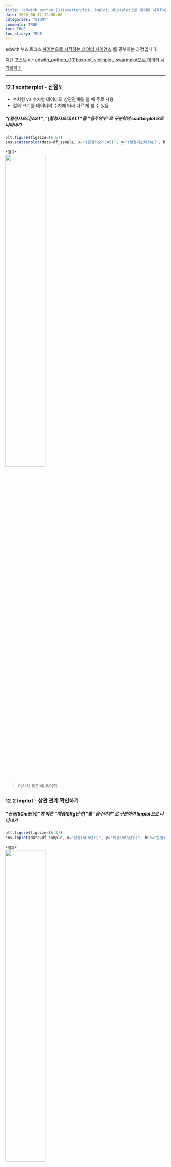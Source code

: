 ```yaml
---
title: "edwith_python_(11)scatterplot, lmplot, distplot으로 데이터 시각화하기"
date: 2020-06-12 12:00:00
categories: "STUDY"
comments: TRUE
toc: TRUE
toc_sticky: TRUE
---
```


edwith 부스트코스 [파이썬으로 시작하는 데이터 사이언스](https://www.edwith.org/boostcourse-ds-510/joinLectures/28137) 를 공부하는 과정입니다.    
  
지난 포스트 :point_right: [edwith_python_(10)boxplot, violinplot, swarmplot으로 데이터 시각화하기](https://masunii.github.io/study/edwith_%EA%B1%B4%EA%B0%95%EB%8D%B0%EC%9D%B4%ED%84%B0(5)/)  

--------------------------------------------------------

### 12.1 scatterplot - 산점도   
* 수치형 vs 수치형 데이터의 상관관계를 볼 때 주로 사용    
* 점의 크기를 데이터의 수치에 따라 다르게 볼 수 있음    


##### "(혈청지오티)AST", "(혈청지오티)ALT"을 "음주여부"로 구분하여 scatterplot으로 나타내기
```javascript
plt.figure(figsize=(6,6))
sns.scatterplot(data=df_sample, x="(혈청지오티)AST", y="(혈청지오티)ALT", hue="음주여부", size="체중(5Kg단위)")
```

`*결과*`  
<img src = "https://user-images.githubusercontent.com/50826051/84472540-4afdc780-acc2-11ea-9946-6a42f7a81bf3.png" width="50%">  

> 이상치 확인에 용이함  


### 12.2 lmplot - 상관 관계 확인하기  
##### "신장(5Cm단위)"에 따른 "체중(5Kg단위)"를 "음주여부"로 구분하여 lmplot으로 나타내기
```javascript
plt.figure(figsize=(6,3))
sns.lmplot(data=df_sample, x="신장(5Cm단위)", y="체중(5Kg단위)", hue="성별코드", col="음주여부")
```  

`*결과*`  
<img src = "https://user-images.githubusercontent.com/50826051/84472631-826c7400-acc2-11ea-93a3-6ade9f7b96f3.png" width="50%">  

> 신장과 체중은 양의 상관관계를 가지며, 남성이 여성보다 더 강한 상관관계를 보임.  
남성의 경우, 음주를 하는 사람이 더 강한 상관관계를 보임.  

##### lmplot으로 "수축기혈압", "이완기혈압"을 "음주여부"로 구분하여 나타내기
```javascript
sns.lmplot(data=df_sample, x="수축기혈압", y="이완기혈압", hue="음주여부")
```

`*결과*`  
<img src = "https://user-images.githubusercontent.com/50826051/84472695-a16b0600-acc2-11ea-9d22-1fd0adf693b7.png" width="50%">  

> 수축기혈압과 이완기혈압은 양의 상관관계를 가지고, 음주를 하는 사람에게 더 강한 상관관계를 가짐

##### "(혈청지오티)AST", "(혈청지오티)ALT"를 "음주여부"로 구분하여 lmplot으로 나타내기
```javascript
sns.lmplot(data=df_sample, x="(혈청지오티)AST", y="(혈청지오티)ALT", hue="음주여부")
```
`*결과*`  
<img src = "https://user-images.githubusercontent.com/50826051/84472758-c3648880-acc2-11ea-9de8-8028e1b257c7.png" width="50%">  

### 12.3 이상치 다루기

* 이상치가 있으면 데이터가 자세히 보이지 않거나, 이상치로 인해 회귀선이 달라지기도 함  
* 시각화를 통해 찾은 이상치를 제거하거나, 이상치만 따로 모아서 확인하기  

##### "(혈청지오티)AST"와 "(혈청지오티)ALT"가 400 미만인 값만 데이터프레임 형태로 추출하여 df_ASLT 변수에 담기
```javascript
df_ASLT = df_sample[(df_sample["(혈청지오티)AST"] < 400) & (df_sample["(혈청지오티)ALT"] < 400)]
```  
##### 이상치를 제거한 "(혈청지오티)AST"와 "(혈청지오티)ALT" 를 "음주여부"로 구분하여 lmplot으로 나타내기
```javascript
sns.lmplot(data=df_ASLT, x="(혈청지오티)AST", y="(혈청지오티)ALT", hue="음주여부") 
```

`*결과*`  
<img src = "https://user-images.githubusercontent.com/50826051/84472844-f27afa00-acc2-11ea-94a1-3e4c410ac155.png" width="50%">  

##### "(혈청지오티)AST" 또는 "(혈청지오티)ALT"가 400 이상인 값만 데이터프레임 형태로 추출하여 df_ASLT_high 변수에 담기
```javascript
df_ASLT_high = df[(df["(혈청지오티)AST"] >= 400) | (df["(혈청지오티)ALT"] >= 400)]
```
> | : 또는  

##### 위에서 구한 df_ASLT_high 데이터 프레임에 담겨진 혈청지오티가 높은 데이터만 따로 확인하기
```javascript
sns.lmplot(data=df_ASLT_high, x="(혈청지오티)AST", y="(혈청지오티)ALT", hue="음주여부") 
```

`*결과*`  
<img src = "https://user-images.githubusercontent.com/50826051/84472926-1cccb780-acc3-11ea-8c16-cadeb2e49e64.png" width="50%">  

### 12.4 distplot

##### distplot은 결측치가 있으면 그래프를 그릴 수 없음. 결측치를 제거한 데이터프레임을 변수로 지정
```javascript
df_chol = df[df["총콜레스테롤"].notnull()]
```
##### "총콜레스테롤"에 따른 distplot 나타내기
```javascript
sns.distplot(df_chol["총콜레스테롤"])
```

`*결과*`  
<img src = "https://user-images.githubusercontent.com/50826051/84472980-3cfc7680-acc3-11ea-9726-7bc46ea8e228.png" width="50%">  

> distplot을 사용하면 첨도와 왜도를 확인할 수 있음  
첨도: 분포의 꼬리부분의 길이와 중앙부분의 뾰족함에 대한 정보를 제공하는 통계량(정규분포는 첨도=0)  
왜도: 분포의 비대칭도를 나타내는 통계량(정규분포는 왜도 = 0)  
현재 총콜레스테롤에 이상치값이 있어서 왼쪽에 쏠려서 그래프가 나타남  


##### "음주여부"가 1인 값에 대한 "총콜레스테롤"을 distplot으로 나타내기
```javascript
sns.distplot(df_sample.loc[df["총콜레스테롤"].notnull() & (df_sample["음주여부"] == 1), "총콜레스테롤"])
```  
`*결과*`  
<img src = "https://user-images.githubusercontent.com/50826051/84473044-59001800-acc3-11ea-8bb6-fabc19199b61.png" width="50%">  

##### "음주여부"가 0인 값에 대한 "총콜레스테롤"을 distplot으로 나타내기
```javascript
sns.distplot(df_sample.loc[df_sample["총콜레스테롤"].notnull() & (df_sample["음주여부"] == 0), "총콜레스테롤"])
```

`*결과*`  
<img src = "https://user-images.githubusercontent.com/50826051/84473116-7339f600-acc3-11ea-8cca-fbba638045c8.png" width="50%">  


##### "음주여부" 값에 대한 "총콜레스테롤"을 하나의 kdeplot으로 나타내기
```javascript
plt.axvline(df_sample["총콜레스테롤"].mean(), linestyle=":")
sns.kdeplot(df_sample.loc[df_sample["총콜레스테롤"].notnull() & (df_sample["음주여부"] == 1), "총콜레스테롤"], label="음주 중")
sns.kdeplot(df_sample.loc[df_sample["총콜레스테롤"].notnull() & (df_sample["음주여부"] == 0), "총콜레스테롤"], label="음주 안 함")
```

`*결과*`  
<img src = "https://user-images.githubusercontent.com/50826051/84473183-8fd62e00-acc3-11ea-90c4-6d725746603f.png" width="50%">  

##### "음주여부" 값에 대한 "감마지티피"을 하나의 kdeplot으로 나타내기
```javascript
plt.axvline(df_sample["감마지티피"].mean(), linestyle=":")
sns.kdeplot(df_sample.loc[df_sample["감마지티피"].notnull() & (df_sample["음주여부"] == 1), "감마지티피"], label="음주 중")
sns.kdeplot(df_sample.loc[df_sample["감마지티피"].notnull() & (df_sample["음주여부"] == 0), "감마지티피"], label="음주 안 함")
```

`*결과*`  
<img src = "https://user-images.githubusercontent.com/50826051/84473235-a7151b80-acc3-11ea-9a01-bb4d77c6e097.png" width="50%">  

> 음주 하지 않는 사람들의 첨도가 더 크게 나타남  

